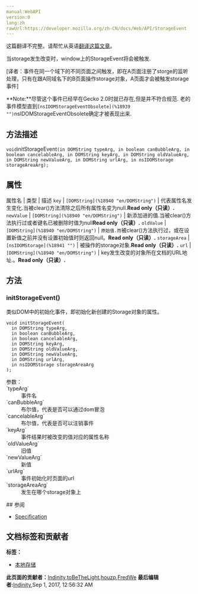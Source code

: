 ```yaml
---
manual:WebAPI
version:0
lang:zh
rawUrl:https://developer.mozilla.org/zh-CN/docs/Web/API/StorageEvent
---
```




这篇翻译不完整。请帮忙从英语[翻译这篇文章](%18938 "")。






当storage发生改变时，window上的StorageEvent将会被触发.



[译者：事件在同一个域下的不同页面之间触发，即在A页面注册了storge的监听处理，只有在跟A同域名下的B页面操作storage对象，A页面才会被触发storage事件]



**Note:**尽管这个事件已经早在Gecko 2.0时就已存在,但是并不符合规范. 老的事件模型直到`[nsIDOMStorageEventObsolete](%18939 "")`nsIDOMStorageEventObsolete确定才被表现出来.



## 方法描述<a name="Method_overview"></a>
`void`initStorageEvent`(in DOMString typeArg, in boolean canBubbleArg, in boolean cancelableArg, in DOMString keyArg, in DOMString oldValueArg, in DOMString newValueArg, in DOMString urlArg, in nsIDOMStorage storageAreaArg);` 


## 属性<a name="Attributes"></a>
属性名 | 类型 | 描述 
`key` | `[DOMString](%18940 "en/DOMString")` | 代表属性名发生变化.当被clear()方法清除之后所有属性名变为null.**Read only（只读）.** 
`newValue` | `[DOMString](%18940 "en/DOMString")` | 新添加进的值.当被clear()方法执行过或者键名已被删除时值为null**Read only（只读）.** 
`oldValue` | `[DOMString](%18940 "en/DOMString")` | `原始值.而`被clear()方法执行过，或在设置新值之前并没有设置初始值时则返回null。**Read only（只读）.** 
`storageArea` | ``[nsIDOMStorage](%18941 "")`` | 被操作的storage对象.**Read only（只读）.** 
`url` | `[DOMString](%18940 "en/DOMString")` | key发生改变的对象所在文档的URL地址.。**Read only（只读）.** 


## 方法<a name="Methods"></a>

### initStorageEvent()<a name="initStorageEvent()"></a>


类似DOM中的初始化事件，即初始化新创建的Storage对象的属性。


```
void initStorageEvent(
  in DOMString typeArg,
  in boolean canBubbleArg,
  in boolean cancelableArg,
  in DOMString keyArg,
  in DOMString oldValueArg,
  in DOMString newValueArg,
  in DOMString urlArg,
  in nsIDOMStorage storageAreaArg
);
```
<dl><dt id=''>参数：</dt><dt id=''>`typeArg`</dt><dd>事件名</dd><dt id=''>`canBubbleArg`</dt><dd>布尔值，代表是否可以通过dom冒泡</dd><dt id=''>`cancelableArg`</dt><dd>布尔值，代表是否可以注销事件</dd><dt id=''>`keyArg`</dt><dd>事件结果时被改变的值对应的属性名称</dd><dt id=''>`oldValueArg`</dt><dd>旧值</dd><dt id=''>`newValueArg`</dt><dd>新值</dd><dt id=''>`urlArg`</dt><dd>事件初始化时页面的url</dd><dt id=''>`storageAreaArg`</dt><dd>发生在哪个storage对象上</dd></dl>
## 参阅<a name="See_also"></a>

* [Specification](%18942 "http://dev.w3.org/html5/webstorage/#the-storage-event")



## 文档标签和贡献者
**标签：**
* [本地存储](%18943 "")

**此页面的贡献者：**[Indinity](%18944 ""),[toBeTheLight](%18945 ""),[houzp](%18946 ""),[FredWe](%6673 "")
**最后编辑者:**[Indinity](%18944 ""),<time>Sep 1, 2017, 12:56:32 AM</time>


